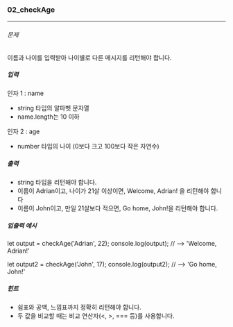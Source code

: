 ### 02_checkAge

***

###### 문제 

이름과 나이를 입력받아 나이별로 다른 메시지를 리턴해야 합니다.

##### 입력

인자 1 : name
- string 타입의 알파벳 문자열
- name.length는 10 이하

인자 2 : age
- number 타입의 나이 (0보다 크고 100보다 작은 자연수)

##### 출력

- string 타입을 리턴해야 합니다.
- 이름이 Adrian이고, 나이가 21살 이상이면, Welcome, Adrian! 을 리턴해야 합니다
- 이름이 John이고, 만일 21살보다 적으면, Go home, John!을 리턴해야 합니다.

##### 입출력 예시

let output = checkAge('Adrian', 22);
console.log(output); // --> 'Welcome, Adrian!'

let output2 = checkAge('John', 17);
console.log(output2); // --> 'Go home, John!'

##### 힌트

- 쉼표와 공백, 느낌표까지 정확히 리턴해야 합니다.
- 두 값을 비교할 때는 비교 연산자(<, >, === 등)를 사용합니다.

